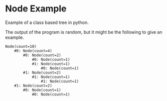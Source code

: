 # Node Example

Example of a class based tree in python.

The output of the program is random, but it might be the following to give an example.

```
Node(count=10)
    #0: Node(count=4)
        #0: Node(count=2)
            #0: Node(count=1)
            #1: Node(count=1)
                #0: Node(count=1)
        #1: Node(count=2)
            #1: Node(count=1)
                #1: Node(count=1)
    #1: Node(count=2)
        #0: Node(count=1)
            #0: Node(count=1)
```